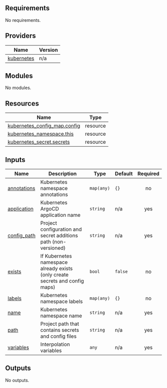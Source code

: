 <!-- BEGIN_TF_DOCS -->
## Requirements

No requirements.

## Providers

| Name | Version |
|------|---------|
| <a name="provider_kubernetes"></a> [kubernetes](#provider\_kubernetes) | n/a |

## Modules

No modules.

## Resources

| Name | Type |
|------|------|
| [kubernetes_config_map.config](https://registry.terraform.io/providers/hashicorp/kubernetes/latest/docs/resources/config_map) | resource |
| [kubernetes_namespace.this](https://registry.terraform.io/providers/hashicorp/kubernetes/latest/docs/resources/namespace) | resource |
| [kubernetes_secret.secrets](https://registry.terraform.io/providers/hashicorp/kubernetes/latest/docs/resources/secret) | resource |

## Inputs

| Name | Description | Type | Default | Required |
|------|-------------|------|---------|:--------:|
| <a name="input_annotations"></a> [annotations](#input\_annotations) | Kubernetes namespace annotations | `map(any)` | `{}` | no |
| <a name="input_application"></a> [application](#input\_application) | Kubernetes ArgoCD application name | `string` | n/a | yes |
| <a name="input_config_path"></a> [config\_path](#input\_config\_path) | Project configuration and secret additions path (non-versioned) | `string` | n/a | yes |
| <a name="input_exists"></a> [exists](#input\_exists) | If Kubernetes namespace already exists (only create secrets and config maps) | `bool` | `false` | no |
| <a name="input_labels"></a> [labels](#input\_labels) | Kubernetes namespace labels | `map(any)` | `{}` | no |
| <a name="input_name"></a> [name](#input\_name) | Kubernetes namespace name | `string` | n/a | yes |
| <a name="input_path"></a> [path](#input\_path) | Project path that contains secrets and config files | `string` | n/a | yes |
| <a name="input_variables"></a> [variables](#input\_variables) | Interpolation variables | `any` | n/a | yes |

## Outputs

No outputs.
<!-- END_TF_DOCS -->